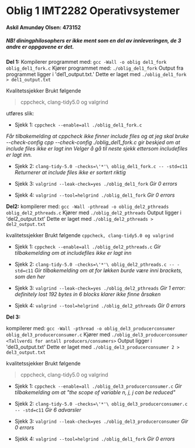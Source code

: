 # Oblig 1 IMT2282 Operativsystemer
#### Askil Amundøy Olsen: 473152

##### NB! diningphilosophers er ikke ment som en del av innleveringen, de 3 andre er oppgavene er det.
**Del 1:** 
Kompilerer programmet med: 
`gcc -Wall -o oblig del1_fork oblig_del1_fork.c`
Kjører programmet med: 
`./oblig_del1_fork`
Output fra programmet ligger i 'del1_output.txt.' 
Dette er laget med 
`./oblig_del1_fork > del1_output.txt`

Kvalitetssjekker
Brukt følgende
> cppcheck, clang-tidy5.0 og valgrind

utføres slik:

- Sjekk 1:
`cppcheck --enable=all ./oblig_del1_fork.c`

*Får tilbakemelding at cppcheck ikke finner include files og at jeg skal bruke --check-config
cpp --check-config ./oblig_del1_fork.c gir beskjed om at include files ikke er lagt inn
Velger å gå til neste sjekk ettersom includefiles er lagt inn.*

- Sjekk 2:
`clang-tidy-5.0 -checks=\'*'\ oblig_del1_fork.c -- -std=c11`
*Returnerer at include files ikke er sortert riktig*

- Sjekk 3:
`valgrind --leak-check=yes ./oblig_del1_fork`
*Gir 0 errors*

- Sjekk 4:
`valgrind --tool=helgrind ./oblig_del1_fork`
*Gir 0 errors*


**Del2:**
kompilerer med: 
`gcc -Wall -pthread -o oblig_del2_pthreads oblig_del2_pthreads.c`
Kjører med 
`./oblig_del2_pthreads`
Output ligger i 'del2_output.txt'
Dette er laget med 
`./oblig_del2_pthreads > del2_output.txt`

kvalitetssjekker
Brukt følgende
`cppcheck, clang-tidy5.0 og valgrind`

- Sjekk 1:
`cppcheck --enable=all ./oblig_del2_pthreads.c`
*Gir tilbakemelding om at includefiles ikke er lagt inn*

- Sjekk 2:
`clang-tidy-5.0 -checks=\'*'\ oblig_del2_pthreads.c -- -std=c11`
*Gir tilbakemelding om at for løkken burde være inni brackets, som den her*

- Sjekk 3:
`valgrind --leak-check=yes ./oblig_del2_pthreads`
*Gir 1 error: definitely lost 192 bytes in 6 blocks
klarer ikke finne årsaken*

- Sjekk 4:
`valgrind --tool=helgrind ./oblig_del2_pthreads`
*Gir 0 errors*


**Del 3:**

kompilerer med: 
`gcc -Wall -pthread -o oblig_del3_producerconsumer oblig_del3_producerconsumer.c`
Kjører med 
`./oblig_del3_producerconsumer <Tallverdi for antall producers/consumers>`
Output ligger i 'del3_output.txt'
Dette er laget med 
`./oblig_del3_producerconsumer 2 > del3_output.txt`

kvalitetssjekker
Brukt følgende
> cppcheck, clang-tidy5.0 og valgrind

- Sjekk 1:
`cppcheck --enable=all ./oblig_del3_producerconsumer.c`
*Gir tilbakemelding om at "the scope of variable n, j, j can be reduced"*  

- Sjekk 2:
`clang-tidy-5.0 -checks=\'*'\ oblig_del3_producerconsumer.c -- -std=c11`
*Gir 6 advarsler*

- Sjekk 3:
`valgrind --leak-check=yes ./oblig_del3_producerconsumer`
*Gir 0 errors*

- Sjekk 4:
`valgrind --tool=helgrind ./oblig_del1_fork`
*Gir 0 errors*


